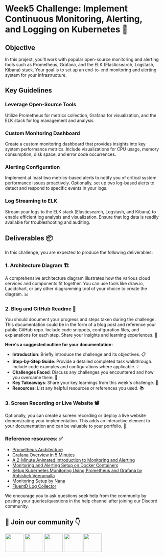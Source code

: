 # Week5 Challenge: Implement Continuous Monitoring, Alerting, and Logging on Kubernetes 🚀

## Objective

In this project, you'll work with popular open-source monitoring and alerting tools such as Prometheus, Grafana, and the ELK (Elasticsearch, Logstash, Kibana) stack. Your goal is to set up an end-to-end monitoring and alerting system for your infrastructure.

## Key Guidelines

### Leverage Open-Source Tools

Utilize Prometheus for metrics collection, Grafana for visualization, and the ELK stack for log management and analysis.

### Custom Monitoring Dashboard

Create a custom monitoring dashboard that provides insights into key system performance metrics. Include visualizations for CPU usage, memory consumption, disk space, and error code occurrences.

### Alerting Configuration

Implement at least two metrics-based alerts to notify you of critical system performance issues proactively. Optionally, set up two log-based alerts to detect and respond to specific events in your logs.

### Log Streaming to ELK

Stream your logs to the ELK stack (Elasticsearch, Logstash, and Kibana) to enable efficient log analysis and visualization. Ensure that log data is readily available for troubleshooting and auditing.


## Deliverables 📦

In this challenge, you are expected to produce the following deliverables:

### 1. Architecture Diagram 🏗️
A comprehensive architecture diagram illustrates how the various cloud services and components fit together. You can use tools like draw.io, Lucidchart, or any other diagramming tool of your choice to create the diagram. 📊

### 2. Blog and GitHub Readme 📄
You should document your progress and steps taken during the challenge. This documentation could be in the form of a blog post and reference your public GitHub repo. Include code snippets, configuration files, and explanations for each step. Share your insights and learning experiences. 📝

**Here's a suggested outline for your documentation:**

- **Introduction**: Briefly introduce the challenge and its objectives. 📋
- **Step-by-Step Guide**: Provide a detailed completed task walkthrough. Include code examples and configurations where applicable. 💡
- **Challenges Faced**: Discuss any challenges you encountered and how you overcame them. 🤔
- **Key Takeaways**: Share your key learnings from this week's challenge. 🧐
- **Resources**: List any helpful resources or references you used. 📚

### 3. Screen Recording or Live Website 📽️
Optionally, you can create a screen recording or deploy a live website demonstrating your implementation. This adds an interactive element to your documentation and can be valuable to your portfolio. 🎥


### Reference resources: ✅
- [Prometheus Architecture](https://youtu.be/h4Sl21AKiDg)
- [Grafana Overview in 5 Minutes](https://youtu.be/lILY8eSspEo)
- [A 2-Minute Animated Introduction to Monitoring and Alerting](https://youtu.be/P3nEJNtYYYM)
- [Monitoring and Alerting Setup on Docker Containers](https://youtu.be/xM5Ys0rbtVQ)
- [Setup Kubernetes Monitoring Using Prometheus and Grafana by Abhishek Veeramalla](https://youtu.be/EeiYpnBHnhY)
- [Monitoring Setup by Nana](https://youtu.be/QoDqxm7ybLc)
- [FluentD Log Collector](https://youtu.be/5ofsNyHZwWE)


We encourage you to ask questions seek help from the community by posting your queries/questions in the help channel after joining our Discord community.

## 🔗 Join our community 👇


<a href="https://discord.com/invite/FMtJ2bVRUE"><img src="https://img.icons8.com/color/2x/discord--v2.png" height="60px"></img></a>
<a href="https://github.com/TheCloudOpsCommunity"><img src="https://user-images.githubusercontent.com/91791257/235086411-9ec7aa5e-c095-44ce-b9e6-57b3bc3fead2.png" height="60px"></img></a>
<a href="https://twitter.com/thecloudopscomm"><img src="https://i.postimg.cc/pVqVTNJd/X-logo.png" height="60px"></img></a>
<a href="https://www.linkedin.com/company/thecloudopscomm/"><img src="https://img.icons8.com/fluency/2x/linkedin.png" height="60px"></img></a>
<a href="https://www.instagram.com/techtutorialswithpiyush/"><img src="https://user-images.githubusercontent.com/91791257/235086447-47658b7b-71fa-4baf-830a-3ba9b3a76a47.png" height="60px"></img></a>

